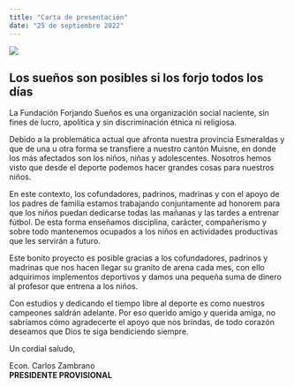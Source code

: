 ```yaml
---
title: "Carta de presentación"
date: "25 de septiembre 2022"
---
```


![](/./about_files/portadaCartaPresentacion.png)
## Los sueños son posibles si los forjo todos los días

La Fundación Forjando Sueños es una organización social naciente, sin fines de lucro,  apolítica y sin discriminación étnica ni religiosa.

Debido a la problemática actual que afronta nuestra provincia Esmeraldas y que de una u otra forma se transfiere a  nuestro cantón Muisne, en donde los más afectados son los niños, niñas y adolescentes. Nosotros hemos visto que desde el deporte podemos hacer grandes cosas para nuestros niños. 

En este contexto, los cofundadores, padrinos, madrinas y con el apoyo de los padres de familia estamos trabajando conjuntamente ad honorem para que los niños puedan dedicarse todas las mañanas y las tardes a entrenar fútbol. De esta forma enseñamos disciplina, carácter, compañerismo y sobre todo mantenemos ocupados a los niños en actividades productivas que les servirán a futuro.

Este bonito proyecto es posible gracias a los cofundadores, padrinos y madrinas que nos hacen llegar su granito de arena cada mes, con ello adquirimos implementos deportivos y damos una pequeña suma de dinero al profesor que entrena a los niños.

Con estudios y dedicando el tiempo libre al deporte es como nuestros campeones saldrán adelante. Por eso querido amigo y querida amiga, no sabríamos cómo agradecerte el apoyo que nos brindas, de todo corazón deseamos que Dios te siga bendiciendo siempre.

Un cordial saludo,

Econ. Carlos Zambrano\
**PRESIDENTE PROVISIONAL**
